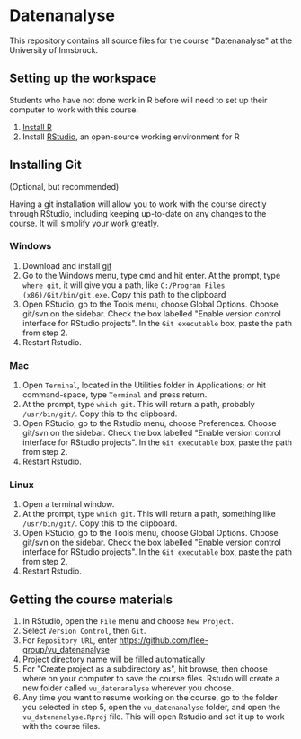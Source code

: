 # Datenanalyse

This repository contains all source files for the course "Datenanalyse" at the University of Innsbruck.

## Setting up the workspace

Students who have not done work in R before will need to set up their computer to work with this course.

1. [Install R](https://cran.r-project.org)
2. Install [RStudio](https://www.rstudio.com/products/rstudio/download/), an open-source working environment for R

## Installing Git
(Optional, but recommended)

Having a git installation will allow you to work with the course directly through RStudio, including keeping up-to-date on any changes to the course. It will simplify your work greatly.

### Windows
1. Download and install [git](https://git-scm.com/downloads)
2. Go to the Windows menu, type cmd and hit enter. At the prompt, type `where git`, it will give you a path, like `C:/Program Files (x86)/Git/bin/git.exe`. Copy this path to the clipboard
3. Open RStudio, go to the Tools menu, choose Global Options. Choose git/svn on the sidebar. Check the box labelled "Enable version control interface for RStudio projects". In the `Git executable` box, paste the path from step 2.
4. Restart Rstudio.

### Mac
1. Open `Terminal`, located in the Utilities folder in Applications; or hit command-space, type `Terminal` and press return.
2. At the prompt, type `which git`. This will return a path, probably `/usr/bin/git/`. Copy this to the clipboard.
3. Open RStudio, go to the Rstudio menu, choose Preferences. Choose git/svn on the sidebar. Check the box labelled "Enable version control interface for RStudio projects". In the `Git executable` box, paste the path from step 2.
4. Restart Rstudio.

### Linux
1. Open a terminal window.
2. At the prompt, type `which git`. This will return a path, something like `/usr/bin/git/`. Copy this to the clipboard.
3. Open RStudio, go to the Tools menu, choose Global Options. Choose git/svn on the sidebar. Check the box labelled "Enable version control interface for RStudio projects". In the `Git executable` box, paste the path from step 2.
4. Restart Rstudio.

## Getting the course materials

1. In RStudio, open the `File` menu and choose `New Project`.
2. Select `Version Control`, then `Git`.
3. For `Repository URL`, enter https://github.com/flee-group/vu_datenanalyse
4. Project directory name will be filled automatically
5. For "Create project as a subdirectory as", hit browse, then choose where on your computer to save the course files. Rstudo will create a new folder called `vu_datenanalyse` wherever you choose.
6. Any time you want to resume working on the course, go to the folder you selected in step 5, open the `vu_datenanalyse` folder, and open the `vu_datenanalyse.Rproj` file. This will open Rstudio and set it up to work with the course files.